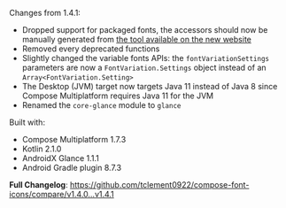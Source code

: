 Changes from 1.4.1:
- Dropped support for packaged fonts, the accessors should now be manually generated from [the tool available on the new
  website](https://tclement0922.github.io/compose-font-icons/generator)
- Removed every deprecated functions
- Slightly changed the variable fonts APIs: the `fontVariationSettings` parameters are now a `FontVariation.Settings` 
  object instead of an `Array<FontVariation.Setting>`
- The Desktop (JVM) target now targets Java 11 instead of Java 8 since Compose Multiplatform requires Java 11 for the 
  JVM
- Renamed the `core-glance` module to `glance`

Built with:
- Compose Multiplatform 1.7.3
- Kotlin 2.1.0
- AndroidX Glance 1.1.1
- Android Gradle plugin 8.7.3

**Full Changelog**: https://github.com/tclement0922/compose-font-icons/compare/v1.4.0...v1.4.1